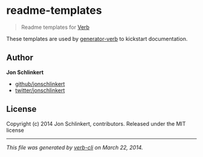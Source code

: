 # readme-templates

> Readme templates for [Verb](https://github.com/assemble/verb)

These templates are used by [generator-verb](https://github.com/assemble/generator-verb) to kickstart documentation.

## Author

**Jon Schlinkert**

+ [github/jonschlinkert](https://github.com/jonschlinkert)
+ [twitter/jonschlinkert](http://twitter.com/jonschlinkert)

## License
Copyright (c) 2014 Jon Schlinkert, contributors.
Released under the MIT license

***

_This file was generated by [verb-cli](https://github.com/assemble/verb-cli) on March 22, 2014._
